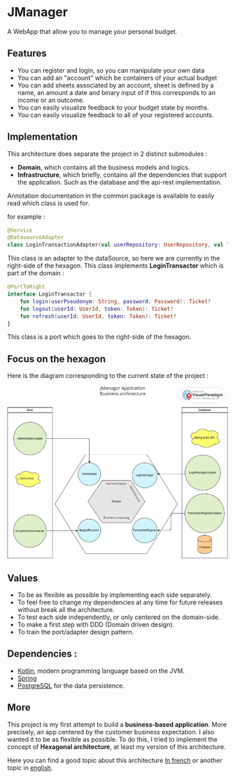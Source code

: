# JManager

A WebApp that allow you to manage your personal budget.

## Features

- You can register and login, so you can manipulate your own data
- You can add an "account" which be containers of your actual budget
- You can add sheets associated by an account, sheet is defined by a name, an amount a date and binary input of if this corresponds to an income or an outcome.
- You can easily visualize feedback to your budget state by months.
- You can easily visualize feedback to all of your registered accounts.


## Implementation

This architecture does separate the project in 2 distinct submodules :

* **Domain**, which contains all the business models and logics.
* **Infrastructure**, which briefly, contains all the dependencies that support the application. Such as the database and the api-rest implementation.

Annotation documentation in the common package is available to easily read which class is used for.

for example : 
```kotlin
@Service
@DatasourceAdapter
class LoginTransactionAdapter(val userRepository: UserRepository, val loginRepository: LoginRepository) : LoginTransactor
```
This class is an adapter to the dataSource, so here we are currently in the right-side of the hexagon.
This class implements **LoginTransactor** which is part of the domain : 
```kotlin
@PortToRight
interface LoginTransactor {
    fun login(userPseudonym: String, password: Password): Ticket?
    fun logout(userId: UserId, token: Token): Ticket?
    fun refresh(userId: UserId, token: Token): Ticket?
}
```
This class is a port which goes to the right-side of the hexagon.

## Focus on the hexagon

Here is the diagram corresponding to the current state of the project :

![ Texte alternatif](doc/Jmanager-hexagon-0.1.jpg)



## Values

* To be as flexible as possible by implementing each side separately.
* To feel free to change my dependencies at any time for future releases without break all the architecture. 
* To test each side independently, or only centered on the domain-side. 
* To make a first step with DDD (Domain driven design).
* To train the port/adapter design pattern.

## Dependencies : 

* [Kotlin](https://kotlinlang.org/), modern programming language based on the JVM.
* [Spring](https://spring.io/) 
* [PostgreSQL](https://www.postgresql.org/) for the data persistence.

## More

This project is my first attempt to build a **business-based application**. More precisely, an app centered by the customer business expectation.
I also wanted it to be as flexible as possible.
To do this, I tried to implement the concept of **Hexagonal architecture**, at least my version of this architecture.

Here you can find a good topic about this architecture [In french](https://blog.octo.com/architecture-hexagonale-trois-principes-et-un-exemple-dimplementation/) or another topic in [english](https://medium.com/ssense-tech/hexagonal-architecture-there-are-always-two-sides-to-every-story-bc0780ed7d9c).


